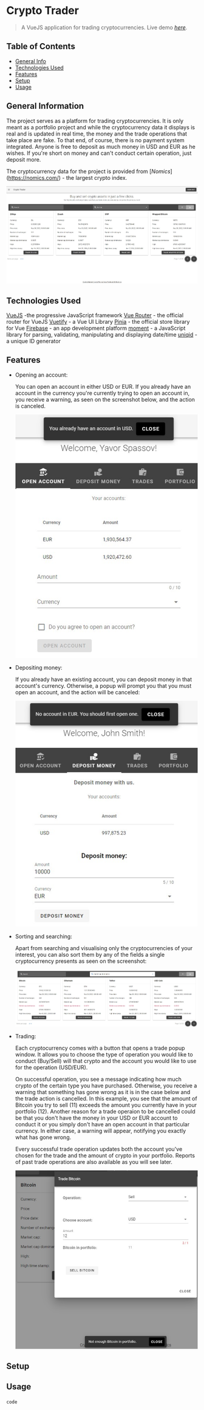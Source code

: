 # Crypto Trader

> A VueJS application for trading cryptocurrencies.
> Live demo [_here_](https://crypto-trader-43311.web.app/).

## Table of Contents

- [General Info](#general-information)
- [Technologies Used](#technologies-used)
- [Features](#features)
- [Setup](#setup)
- [Usage](#usage)

## General Information

The project serves as a platform for trading cryptocurrencies. It is only meant as a portfolio project and while the cryptocurrency data it displays is real and is updated in real time, the money and the trade operations that take place are fake. To that end, of course, there is no payment system integrated. Anyone is free to deposit as much money in USD and EUR as he wishes. If you're short on money and can't conduct certain operation, just deposit more.

The cryptocurrency data for the project is provided from [_Nomics_] (https://nomics.com/) - the largest crypto index.

![Main screenshot](./img/main.jpg)

## Technologies Used

[VueJS](https://vuejs.org/) -the progressive JavaScript framework
[Vue Router](https://router.vuejs.org/) - the official router for VueJS
[Vuetify](https://vuetifyjs.com/en/) - a Vue UI Library
[Pinia](https://pinia.vuejs.org/) - the official store library for Vue
[Firebase](https://firebase.google.com/) - an app development platform
[moment](https://momentjs.com/) - a JavaScript library for parsing, validating, manipulating and displaying date/time
[uniqid](https://www.npmjs.com/package/uniqid) - a unique ID generator

## Features

- Opening an account:

  You can open an account in either USD or EUR. If you already have an account in the currency you're currently trying to open an account in, you receive a warning, as seen on the screenshot below, and the action is canceled.

  ![Open account](./img/openaccount.jpg)

- Depositing money:

  If you already have an existing account, you can deposit money in that account's currency. Otherwise, a popup will prompt you that you must open an account, and the action will be canceled:

  ![Deposit money](./img/deposit.jpg)

- Sorting and searching:

  Apart from searching and visualising only the cryptocurrencies of your interest, you can also sort them by any of the fields a single cryptocurrency presents as seen on the screenshot:

  ![Sort and search](./img/sort.jpg)

- Trading:

  Each cryptocurrency comes with a button that opens a trade popup window. It allows you to choose the type of operation you would like to conduct (Buy/Sell) will that crypto and the account you would like to use for the operation (USD/EUR).

  On successful operation, you see a message indicating how much crypto of the certain type you have purchased. Otherwise, you receive a warning that something has gone wrong as it is in the case below and the trade action is cancelled. In this example, you see that the amount of Bitcoin you try to sell (11) exceeds the amount you currently have in your portfolio (12). Another reason for a trade operaion to be cancelled could be that you don't have the money in your USD or EUR account to conduct it or you simply don't have an open account in that particular currency. In either case, a warning will appear, notifying you exactly what has gone wrong.

  Every successful trade operation updates both the account you've chosen for the trade and the amount of crypto in your portfolio. Reports of past trade operations are also available as you will see later.

  ![Trading](./img/tradepopup.jpg)

## Setup

## Usage

`code`
